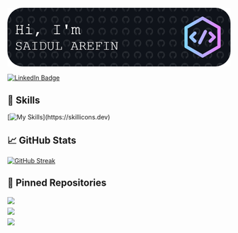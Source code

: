 ![Saidul's GitHub Banner](./assets/github-header-image.png)

[![LinkedIn Badge](https://img.shields.io/badge/LinkedIn-Profile-informational?style=flat&logo=linkedin&logoColor=white&color=0D76A8)](https://www.linkedin.com/in/saidul-arefin-codeninja404)

## 💼 Skills

[![My Skills](https://skillicons.dev/icons?i=js,react,tailwind,firebase,html,css,)](https://skillicons.dev)

## &#x1f4c8; GitHub Stats

[![GitHub Streak](https://github-readme-streak-stats.herokuapp.com?user=codeninja-404&theme=github-dark)](https://git.io/streak-stats)

## 📌 Pinned Repositories

<div style="display:flex; gap:6px ; flex-direction: column;">
<a href="https://github.com/codeninja-404/bookshelf-client">
  <img align="center"  src="https://github-readme-stats.vercel.app/api/pin/?username=codeninja-404&repo=bookshelf-client&title_color=ffffff&text_color=c9cacc&icon_color=4AB197&bg_color=1A2B34" />
</a>
<a href="https://github.com/codeninja-404/gear-iq-client">
  <img align="center"  src="https://github-readme-stats.vercel.app/api/pin/?username=codeninja-404&repo=gear-iq-client&title_color=ffffff&text_color=c9cacc&icon_color=4AB197&bg_color=1A2B34" />
</a>
<a href="https://github.com/codeninja-404/event-co">
  <img align="center"  src="https://github-readme-stats.vercel.app/api/pin/?username=codeninja-404&repo=event-co&title_color=ffffff&text_color=c9cacc&icon_color=4AB197&bg_color=1A2B34" />
</a>
</div>
